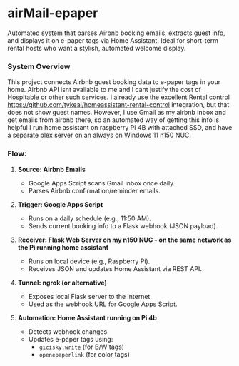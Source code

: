 # airMail-epaper
Automated system that parses Airbnb booking emails, extracts guest info, and displays it on e-paper tags via Home Assistant.  Ideal for short-term rental hosts who want a stylish, automated welcome display.

### System Overview

This project connects Airbnb guest booking data to e-paper tags in your home.  Airbnb API isnt available to me and I cant justify the cost of Hospitable or other such services.   I already use the excellent Rental control https://github.com/tykeal/homeassistant-rental-control integration, but that does not show guest names.  However, I use Gmail as my airbnb inbox and get emails from airbnb there, so an automated way of getting this info is helpful  I run home assistant on raspberry Pi 4B with attached SSD, and have a separate plex server on an always on Windows 11 n150 NUC.  

### Flow:

1. **Source: Airbnb Emails**
   - Google Apps Script scans Gmail inbox once daily.
   - Parses Airbnb confirmation/reminder emails.

2. **Trigger: Google Apps Script**
   - Runs on a daily schedule (e.g., 11:50 AM).
   - Sends current booking info to a Flask webhook (JSON payload).

3. **Receiver: Flask Web Server on my n150 NUC - on the same network as the Pi running home assistant**
   - Runs on local device (e.g., Raspberry Pi).
   - Receives JSON and updates Home Assistant via REST API.

4. **Tunnel: ngrok (or alternative)**
   - Exposes local Flask server to the internet.
   - Used as the webhook URL for Google Apps Script.

5. **Automation: Home Assistant running on Pi 4b**
   - Detects webhook changes.
   - Updates e-paper tags using:
     - `gicisky.write` (for B/W tags)
     - `openepaperlink` (for color tags)
